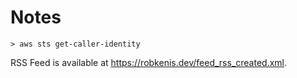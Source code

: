 # Notes

<!-- termynal -->

```
> aws sts get-caller-identity
```

RSS Feed is available at <https://robkenis.dev/feed_rss_created.xml>.
